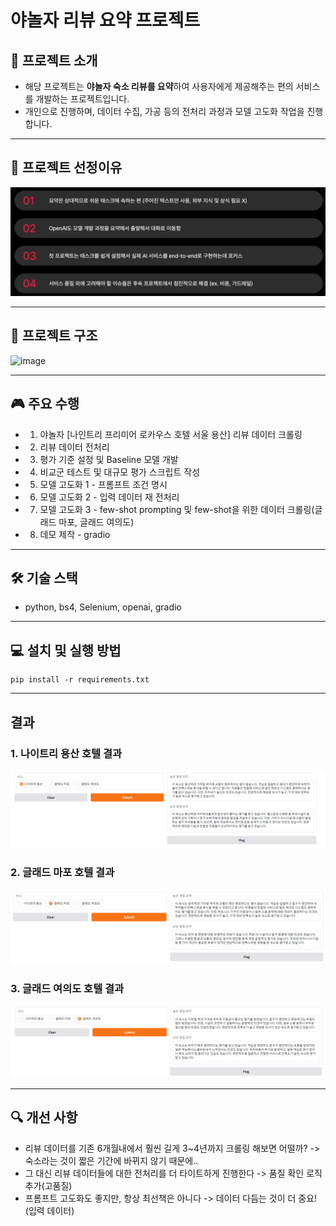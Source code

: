 # 야놀자 리뷰 요약 프로젝트
## 📌 프로젝트 소개
- 해당 프로젝트는 **야놀자 숙소 리뷰를 요약**하여 사용자에게 제공해주는 편의 서비스를 개발하는 프로젝트입니다.
- 개인으로 진행하며, 데이터 수집, 가공 등의 전처리 과정과 모델 고도화 작업을 진행합니다.

---
## 🌟 프로젝트 선정이유
![alt text](image/project_reason.png)

---
## 📁 프로젝트 구조
![image](https://github.com/user-attachments/assets/f27313ad-0633-4c35-b66b-278cd3fb1ff1)

---
## 🎮 주요 수행
- 1. 야놀자 [나인트리 프리미어 로카우스 호텔 서울 용산] 리뷰 데이터 크롤링
- 2. 리뷰 데이터 전처리
- 3. 평가 기준 설정 및 Baseline 모델 개발
- 4. 비교군 테스트 및 대규모 평가 스크립트 작성
- 5. 모델 고도화 1 - 프롬프트 조건 명시
- 6. 모델 고도화 2 - 입력 데이터 재 전처리
- 7. 모델 고도화 3 - few-shot prompting 및 few-shot을 위한 데이터 크롤링(글래드 마포, 글래드 여의도)
- 8. 데모 제작 - gradio

---
## 🛠 기술 스택
- python, bs4, Selenium, openai, gradio

---
## 💻 설치 및 실행 방법
```
pip install -r requirements.txt
```

---
## 결과
### 1. 나이트리 용산 호텔 결과
![alt text](image/result1.png)

### 2. 글래드 마포 호텔 결과
![alt text](image/result2.png)

### 3. 글래드 여의도 호텔 결과
![alt text](image/result3.png)

---
## 🔍 개선 사항
- 리뷰 데이터를 기존 6개월내에서 훨씬 길게 3~4년까지 크롤링 해보면 어떨까? -> 숙소라는 것이 짧은 기간에 바뀌지 않기 때문에..
- 그 대신 리뷰 데이터들에 대한 전처리를 더 타이트하게 진행한다 -> 품질 확인 로직 추가(고품질)
- 프롬프트 고도화도 좋지만, 항상 최선책은 아니다 -> 데이터 다듬는 것이 더 중요! (입력 데이터)